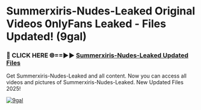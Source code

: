 # Summerxiris-Nudes-Leaked Original Videos 0nlyFans Leaked - Files Updated! (9gal)

<h3>🔴 CLICK HERE 🌐==►► <a href="https://tinyurl.com/4mcuefdz" rel="nofollow">Summerxiris-Nudes-Leaked Updated Files</a></h3>

Get Summerxiris-Nudes-Leaked and all content. Now you can access all videos and pictures of Summerxiris-Nudes-Leaked. New Updated Files 2025!

[![9gal](https://i.imgur.com/StAQSOY.gif)](https://tinyurl.com/4mcuefdz)
